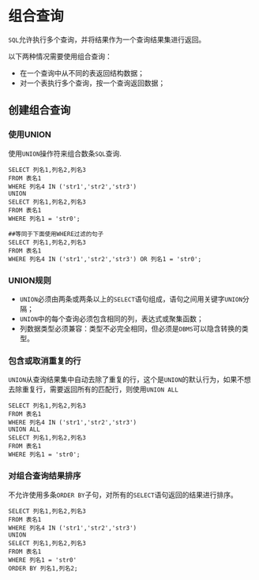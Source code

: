 # 组合查询

`SQL`允许执行多个查询，并将结果作为一个查询结果集进行返回。

以下两种情况需要使用组合查询：

- 在一个查询中从不同的表返回结构数据；
- 对一个表执行多个查询，按一个查询返回数据；
 
## 创建组合查询

### 使用UNION

使用`UNION`操作符来组合数条`SQL`查询.

    SELECT 列名1,列名2,列名3
    FROM 表名1
    WHERE 列名4 IN ('str1','str2','str3')
    UNION 
    SELECT 列名1,列名2,列名3
    FROM 表名1
    WHERE 列名1 = 'str0';

    ##等同于下面使用WHERE过滤的句子
    SELECT 列名1,列名2,列名3
    FROM 表名1
    WHERE 列名4 IN ('str1','str2','str3') OR 列名1 = 'str0';


### UNION规则

- `UNION`必须由两条或两条以上的`SELECT`语句组成，语句之间用关键字`UNION`分隔；
- `UNION`中的每个查询必须包含相同的列，表达式或聚集函数；
- 列数据类型必须兼容：类型不必完全相同，但必须是`DBMS`可以隐含转换的类型。

### 包含或取消重复的行

`UNION`从查询结果集中自动去除了重复的行，这个是`UNION`的默认行为，如果不想去除重复行，需要返回所有的匹配行，则使用`UNION ALL`

    SELECT 列名1,列名2,列名3
    FROM 表名1
    WHERE 列名4 IN ('str1','str2','str3')
    UNION ALL
    SELECT 列名1,列名2,列名3
    FROM 表名1
    WHERE 列名1 = 'str0';

### 对组合查询结果排序

不允许使用多条`ORDER BY`子句，对所有的`SELECT`语句返回的结果进行排序。

    SELECT 列名1,列名2,列名3
    FROM 表名1
    WHERE 列名4 IN ('str1','str2','str3')
    UNION 
    SELECT 列名1,列名2,列名3
    FROM 表名1
    WHERE 列名1 = 'str0'
    ORDER BY 列名1,列名2;